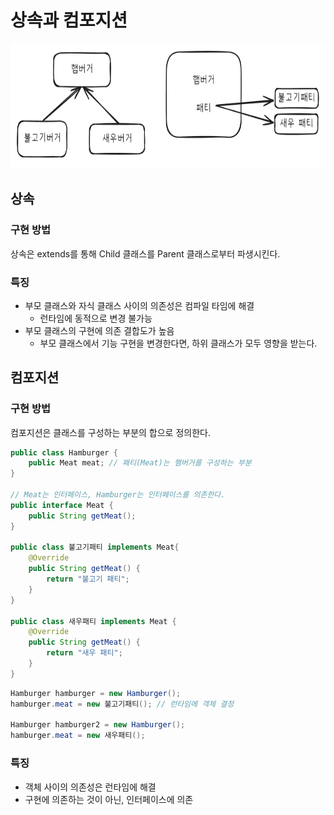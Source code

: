 # 상속과 컴포지션
<img src="img.png" width="600" height="200"/>

## 상속

### 구현 방법
상속은 extends를 통해 Child 클래스를 Parent 클래스로부터 파생시킨다.

### 특징
- 부모 클래스와 자식 클래스 사이의 의존성은 컴파일 타임에 해결
  - 런타임에 동적으로 변경 불가능
- 부모 클래스의 구현에 의존 결합도가 높음
  - 부모 클래스에서 기능 구현을 변경한다면, 하위 클래스가 모두 영향을 받는다.


## 컴포지션

### 구현 방법
컴포지션은 클래스를 구성하는 부분의 합으로 정의한다.

```java
public class Hamburger {
    public Meat meat; // 패티(Meat)는 햄버거를 구성하는 부분
}

// Meat는 인터페이스, Hamburger는 인터페이스를 의존한다.
public interface Meat {
    public String getMeat();
}

public class 불고기패티 implements Meat{
    @Override
    public String getMeat() {
        return "불고기 패티";
    }
}

public class 새우패티 implements Meat {
    @Override
    public String getMeat() {
        return "새우 패티";
    }
}
```

```java
Hamburger hamburger = new Hamburger();
hamburger.meat = new 불고기패티(); // 런타임에 객체 결정

Hamburger hamburger2 = new Hamburger();
hamburger.meat = new 새우패티();
```

### 특징
- 객체 사이의 의존성은 런타임에 해결
- 구현에 의존하는 것이 아닌, 인터페이스에 의존